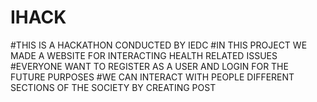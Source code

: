 # IHACK

#THIS IS A HACKATHON CONDUCTED BY IEDC
#IN THIS PROJECT WE MADE A WEBSITE FOR INTERACTING HEALTH RELATED ISSUES
#EVERYONE WANT TO REGISTER AS A USER AND LOGIN FOR THE FUTURE PURPOSES
#WE CAN INTERACT WITH PEOPLE DIFFERENT SECTIONS OF THE SOCIETY BY CREATING POST
